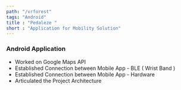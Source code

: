 ```yaml
---
path: "/vrforest"
tags: "Android"
title : "Pedaleze "
short : "Application for Mobility Solution"
---
```


### Android Application #

* Worked on Google Maps API
* Established Connection between Mobile App - BLE ( Wrist Band )
* Established Connection between Mobile App - Hardware
* Articulated the Project Architecture